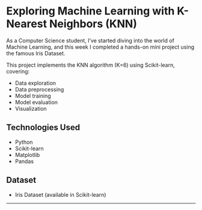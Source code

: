 # Exploring Machine Learning with K-Nearest Neighbors (KNN) 

As a Computer Science student, I’ve started diving into the world of Machine Learning, and this week I completed a hands-on mini project using the famous Iris Dataset.

This project implements the KNN algorithm (K=6) using Scikit-learn, covering:
- Data exploration
- Data preprocessing
- Model training
- Model evaluation
- Visualization

## Technologies Used
- Python
- Scikit-learn
- Matplotlib
- Pandas

## Dataset
- Iris Dataset (available in Scikit-learn)

---
